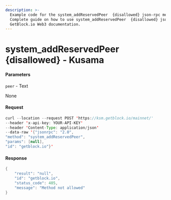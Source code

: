 ```yaml
---
description: >-
  Example code for the system_addReservedPeer  {disallowed} json-rpc method.
  Сomplete guide on how to use system_addReservedPeer  {disallowed} json-rpc in
  GetBlock.io Web3 documentation.
---
```


# system\_addReservedPeer {disallowed} - Kusama

#### Parameters

`peer` - Text

None

#### Request

```java
curl --location --request POST 'https://ksm.getblock.io/mainnet/' 
--header 'x-api-key: YOUR-API-KEY' 
--header 'Content-Type: application/json' 
--data-raw '{"jsonrpc": "2.0",
"method": "system_addReservedPeer",
"params": [null],
"id": "getblock.io"}'
```

#### Response

```java
{
    "result": "null",
    "id": "getblock.io",
    "status_code": 405,
    "message": "Method not allowed"
}
```
